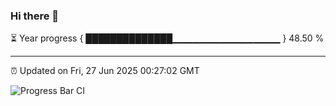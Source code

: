 ### Hi there 👋

⏳ Year progress { ██████████████▁▁▁▁▁▁▁▁▁▁▁▁▁▁▁▁ } 48.50 %

---

⏰ Updated on Fri, 27 Jun 2025 00:27:02 GMT

![Progress Bar CI](https://github.com/liununu/liununu/workflows/Progress%20Bar%20CI/badge.svg)
